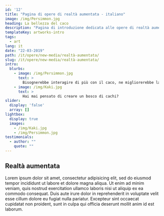 ```yaml
---
id: '12'
title: "Pagina di opere di realtà aumentata - italiano"
image: /img/Persimmon.jpg
heading: La bellezza del caco
description: "Pagina di introduzione dedicata alle opere di realtà aumentata"
templateKey: artworks-intro
tags:
  - art
lang: it
date: "22-03-2019"
path: /it/opere/new-media/realtà-aumentata/
slug: /it/opere/new-media/realtà-aumentata/
intro:
  blurbs:
    - image: /img/Persimmon.jpg
      text: >
        Bisognerebbe interagire di più con il caco, ne migliorerebbe la salute!
    - image: /img/Kaki.jpg
      text: >
        Hai mai pensato di creare un bosco di cachi?
slider:
  display: 'false'
  array: []
lightbox:
  display: true
  images:
    - /img/Kaki.jpg
    - /img/Persimmon.jpg
testimonials:
  - author: ""
    quote: ""
---
```


## Realtà aumentata

Lorem ipsum dolor sit amet, consectetur adipisicing elit, sed do eiusmod tempor incididunt ut labore et dolore magna aliqua. Ut enim ad minim veniam, quis nostrud exercitation ullamco laboris nisi ut aliquip ex ea commodo consequat. Duis aute irure dolor in reprehenderit in voluptate velit esse cillum dolore eu fugiat nulla pariatur. Excepteur sint occaecat cupidatat non proident, sunt in culpa qui officia deserunt mollit anim id est laborum.
